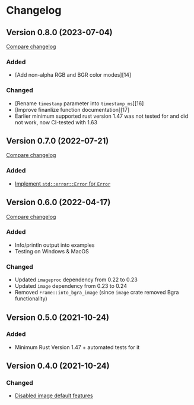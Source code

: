 # Changelog

[git_tag_comparison]: https://github.com/blaind/webp-animation/compare/v0.8.0...main

## Version 0.8.0 (2023-07-04)

[Compare changelog](https://github.com/blaind/webp-animation/compare/v0.7.0...v0.8.0)

### Added

- [Add non-alpha RGB and BGR color modes][14]

### Changed

- [Rename `timestamp` parameter into `timestamp_ms`][16]
- [Improve finanlize function documentation][17]
- Earlier minimum supported rust version 1.47 was not tested for and did not work, now CI-tested with 1.63

## Version 0.7.0 (2022-07-21)

[Compare changelog](https://github.com/blaind/webp-animation/compare/v0.6.0...v0.7.0)

### Added

- [Implement `std::error::Error` for `Error`][3]

## Version 0.6.0 (2022-04-17)

[Compare changelog](https://github.com/blaind/webp-animation/compare/v0.5.0...v0.6.0)

### Added

- Info/println output into examples
- Testing on Windows & MacOS

### Changed

- Updated `imageproc` dependency from 0.22 to 0.23
- Updated `image` dependency from 0.23 to 0.24
- Removed `Frame::into_bgra_image` (since `image` crate removed Bgra functionality)

## Version 0.5.0 (2021-10-24)

### Added

- Minimum Rust Version 1.47 + automated tests for it

## Version 0.4.0 (2021-10-24)

### Changed

- [Disabled image default features][2]

[2]: https://github.com/blaind/webp-animation/pull/2
[3]: https://github.com/blaind/webp-animation/pull/8
